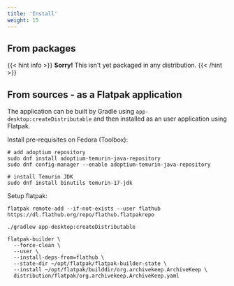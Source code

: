```yaml
---
title: 'Install'
weight: 15
---
```


## From packages

{{< hint info >}}
**Sorry!** This isn't yet packaged in any distribution.
{{< /hint >}}


## From sources - as a Flatpak application

The application can be built by Gradle using `app-desktop:createDistributable` and then installed as an user application using Flatpak.

Install pre-requisites on Fedora (Toolbox):

```shell
# add adoptium repository
sudo dnf install adoptium-temurin-java-repository
sudo dnf config-manager --enable adoptium-temurin-java-repository

# install Temurin JDK
sudo dnf install binutils temurin-17-jdk
```

Setup flatpak:

```shell
flatpak remote-add --if-not-exists --user flathub https://dl.flathub.org/repo/flathub.flatpakrepo
```

```shell
./gradlew app-desktop:createDistributable

flatpak-builder \
  --force-clean \
  --user \
  --install-deps-from=flathub \
  --state-dir ~/opt/flatpak/flatpak-builder-state \
  --install ~/opt/flatpak/builddir/org.archivekeep.ArchiveKeep \
  distribution/flatpak/org.archivekeep.ArchiveKeep.yaml
```
